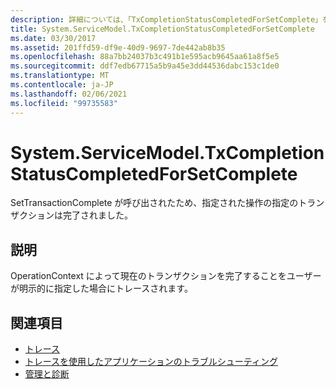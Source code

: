 ```yaml
---
description: 詳細については、「TxCompletionStatusCompletedForSetComplete」を参照してください。
title: System.ServiceModel.TxCompletionStatusCompletedForSetComplete
ms.date: 03/30/2017
ms.assetid: 201ffd59-df9e-40d9-9697-7de442ab8b35
ms.openlocfilehash: 88a7bb24037b3c491b1e595acb9645aa61a8f5e5
ms.sourcegitcommit: ddf7edb67715a5b9a45e3dd44536dabc153c1de0
ms.translationtype: MT
ms.contentlocale: ja-JP
ms.lasthandoff: 02/06/2021
ms.locfileid: "99735583"
---
```

# <a name="systemservicemodeltxcompletionstatuscompletedforsetcomplete"></a>System.ServiceModel.TxCompletionStatusCompletedForSetComplete

SetTransactionComplete が呼び出されたため、指定された操作の指定のトランザクションは完了されました。  
  
## <a name="description"></a>説明  

 OperationContext によって現在のトランザクションを完了することをユーザーが明示的に指定した場合にトレースされます。  
  
## <a name="see-also"></a>関連項目

- [トレース](index.md)
- [トレースを使用したアプリケーションのトラブルシューティング](using-tracing-to-troubleshoot-your-application.md)
- [管理と診断](../index.md)
